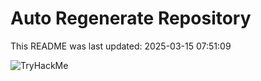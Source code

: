 # Auto Regenerate Repository

This README was last updated: 2025-03-15 07:51:09

 ![TryHackMe](https://tryhackme.com/badge/533634)